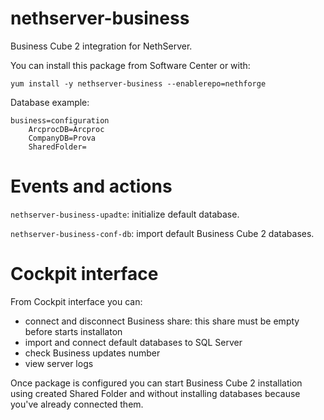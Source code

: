 # nethserver-business
Business Cube 2 integration for NethServer.

You can install this package from Software Center or with:

    yum install -y nethserver-business --enablerepo=nethforge


Database example:

    business=configuration
        ArcprocDB=Arcproc
        CompanyDB=Prova
        SharedFolder=


Events and actions
==================

`nethserver-business-upadte`: initialize default database.

`nethserver-business-conf-db`: import default Business Cube 2 databases.


Cockpit interface
=================

From Cockpit interface you can:
* connect and disconnect Business share: this share must be empty before starts installaton
* import and connect default databases to SQL Server
* check Business updates number
* view server logs

Once package is configured you can start Business Cube 2 installation using created Shared Folder and without installing databases because you've already connected them.
